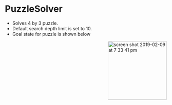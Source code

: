 # PuzzleSolver
- Solves 4 by 3 puzzle.
- Default search depth limit is set to 10.
- Goal state for puzzle is shown below
<img align="right" width="183" alt="screen shot 2019-02-09 at 7 33 41 pm" src="https://user-images.githubusercontent.com/42313064/52521674-bc7acf80-2ca2-11e9-98be-bb6453d79b36.png">


